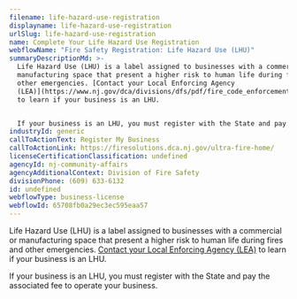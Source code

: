 ```yaml
---
filename: life-hazard-use-registration
displayname: life-hazard-use-registration
urlSlug: life-hazard-use-registration
name: Complete Your Life Hazard Use Registration
webflowName: "Fire Safety Registration: Life Hazard Use (LHU)"
summaryDescriptionMd: >-
  Life Hazard Use (LHU) is a label assigned to businesses with a commercial or
  manufacturing space that present a higher risk to human life during fires and
  other emergencies. [Contact your Local Enforcing Agency
  (LEA)](https://www.nj.gov/dca/divisions/dfs/pdf/fire_code_enforcement_director.pdf)
  to learn if your business is an LHU.


  If your business is an LHU, you must register with the State and pay the associated fee to operate your business.
industryId: generic
callToActionText: Register My Business
callToActionLink: https://firesolutions.dca.nj.gov/ultra-fire-home/
licenseCertificationClassification: undefined
agencyId: nj-community-affairs
agencyAdditionalContext: Division of Fire Safety
divisionPhone: (609) 633-6132
id: undefined
webflowType: business-license
webflowId: 65708fb0a29ec3ec595eaa57
---
```

Life Hazard Use (LHU) is a label assigned to businesses with a commercial or manufacturing space that present a higher risk to human life during fires and other emergencies. [Contact your Local Enforcing Agency (LEA)](https://www.nj.gov/dca/divisions/dfs/pdf/fire_code_enforcement_director.pdf) to learn if your business is an LHU.

If your business is an LHU, you must register with the State and pay the associated fee to operate your business.